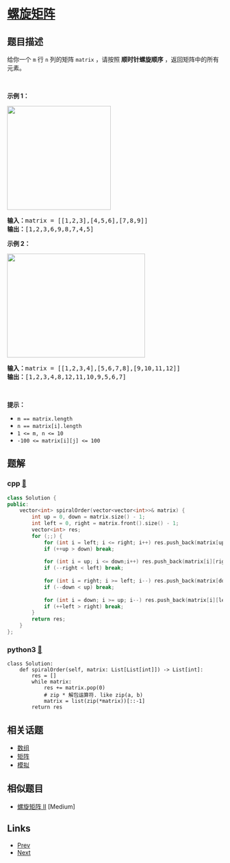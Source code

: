
# [螺旋矩阵](https://leetcode-cn.com/problems/spiral-matrix)

## 题目描述

<p>给你一个 <code>m</code> 行 <code>n</code> 列的矩阵 <code>matrix</code> ，请按照 <strong>顺时针螺旋顺序</strong> ，返回矩阵中的所有元素。</p>

<p> </p>

<p><strong>示例 1：</strong></p>
<img alt="" src="https://assets.leetcode.com/uploads/2020/11/13/spiral1.jpg" style="width: 242px; height: 242px;" />
<pre>
<strong>输入：</strong>matrix = [[1,2,3],[4,5,6],[7,8,9]]
<strong>输出：</strong>[1,2,3,6,9,8,7,4,5]
</pre>

<p><strong>示例 2：</strong></p>
<img alt="" src="https://assets.leetcode.com/uploads/2020/11/13/spiral.jpg" style="width: 322px; height: 242px;" />
<pre>
<strong>输入：</strong>matrix = [[1,2,3,4],[5,6,7,8],[9,10,11,12]]
<strong>输出：</strong>[1,2,3,4,8,12,11,10,9,5,6,7]
</pre>

<p> </p>

<p><strong>提示：</strong></p>

<ul>
	<li><code>m == matrix.length</code></li>
	<li><code>n == matrix[i].length</code></li>
	<li><code>1 <= m, n <= 10</code></li>
	<li><code>-100 <= matrix[i][j] <= 100</code></li>
</ul>


## 题解

### cpp [🔗](spiral-matrix.cpp) 
```cpp
class Solution {
public:
    vector<int> spiralOrder(vector<vector<int>>& matrix) {
        int up = 0, down = matrix.size() - 1;
        int left = 0, right = matrix.front().size() - 1;
        vector<int> res;
        for (;;) {
            for (int i = left; i <= right; i++) res.push_back(matrix[up][i]);
            if (++up > down) break;
            
            for (int i = up; i <= down;i++) res.push_back(matrix[i][right]);
            if (--right < left) break;
            
            for (int i = right; i >= left; i--) res.push_back(matrix[down][i]);
            if (--down < up) break;
            
            for (int i = down; i >= up; i--) res.push_back(matrix[i][left]);
            if (++left > right) break;
        }
        return res;
    }
};
```
### python3 [🔗](spiral-matrix.py) 
```python3
class Solution:
    def spiralOrder(self, matrix: List[List[int]]) -> List[int]:
        res = []
        while matrix:
            res += matrix.pop(0)
            # zip * 解包运算符. like zip(a, b)
            matrix = list(zip(*matrix))[::-1]
        return res
```


## 相关话题

- [数组](../../tags/array.md) 
- [矩阵](../../tags/matrix.md) 
- [模拟](../../tags/simulation.md) 


## 相似题目

- [螺旋矩阵 II](../spiral-matrix-ii/README.md)  [Medium] 


## Links

- [Prev](../maximum-subarray/README.md) 
- [Next](../jump-game/README.md) 

